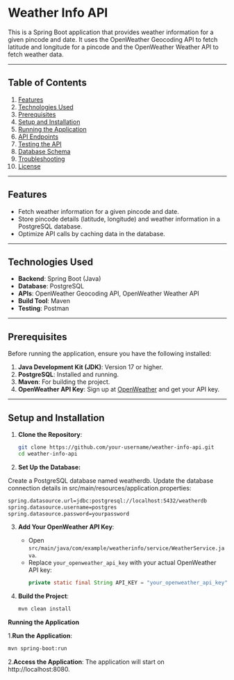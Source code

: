 # Weather Info API

This is a Spring Boot application that provides weather information for a given pincode and date. It uses the OpenWeather Geocoding API to fetch latitude and longitude for a pincode and the OpenWeather Weather API to fetch weather data.

---

## Table of Contents

1. [Features](#features)
2. [Technologies Used](#technologies-used)
3. [Prerequisites](#prerequisites)
4. [Setup and Installation](#setup-and-installation)
5. [Running the Application](#running-the-application)
6. [API Endpoints](#api-endpoints)
7. [Testing the API](#testing-the-api)
8. [Database Schema](#database-schema)
9. [Troubleshooting](#troubleshooting)
10. [License](#license)

---

## Features

- Fetch weather information for a given pincode and date.
- Store pincode details (latitude, longitude) and weather information in a PostgreSQL database.
- Optimize API calls by caching data in the database.

---

## Technologies Used

- **Backend**: Spring Boot (Java)
- **Database**: PostgreSQL
- **APIs**: OpenWeather Geocoding API, OpenWeather Weather API
- **Build Tool**: Maven
- **Testing**: Postman

---

## Prerequisites

Before running the application, ensure you have the following installed:

1. **Java Development Kit (JDK)**: Version 17 or higher.
2. **PostgreSQL**: Installed and running.
3. **Maven**: For building the project.
4. **OpenWeather API Key**: Sign up at [OpenWeather](https://openweathermap.org/api) and get your API key.

---

## Setup and Installation

1. **Clone the Repository**:
   ```bash
   git clone https://github.com/your-username/weather-info-api.git
   cd weather-info-api

2. **Set Up the Database:**

Create a PostgreSQL database named weatherdb.
Update the database connection details in src/main/resources/application.properties:

```bash
spring.datasource.url=jdbc:postgresql://localhost:5432/weatherdb
spring.datasource.username=postgres
spring.datasource.password=yourpassword
```
3. **Add Your OpenWeather API Key**:
   - Open `src/main/java/com/example/weatherinfo/service/WeatherService.java`.
   - Replace `your_openweather_api_key` with your actual OpenWeather API key:
     ```java
     private static final String API_KEY = "your_openweather_api_key";
     ```

4. **Build the Project**:
   ```bash
   mvn clean install
   
**Running the Application**

   1.**Run the Application**:
   ```bash
   mvn spring-boot:run
   ```
   2.**Access the Application**:
   The application will start on http://localhost:8080.


